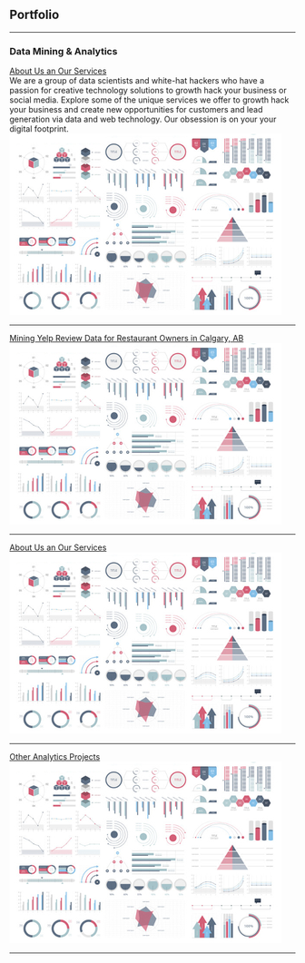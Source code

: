 ## Portfolio

---

### Data Mining & Analytics

[About Us an Our Services](/pdf/cerberusanalytics.pdf)
<br>We are a group of data scientists and white-hat hackers who have a passion for creative technology solutions to growth hack your business or social media. Explore some of the unique services we offer to growth hack your business and create new opportunities for customers and lead generation via data and web technology. Our obsession is on your your digital footprint. 
<img src="images/dummy_thumbnail.jpg?raw=true"/>

---

[Mining Yelp Review Data for Restaurant Owners in Calgary, AB](/sample_page)
<img src="images/dummy_thumbnail.jpg?raw=true"/>

---
[About Us an Our Services](/pdf/cerberusanalytics.pdf)
<img src="images/dummy_thumbnail.jpg?raw=true"/>

---
[Other Analytics Projects](http://github.com/daynesorvisto)
<img src="images/dummy_thumbnail.jpg?raw=true"/>

---





